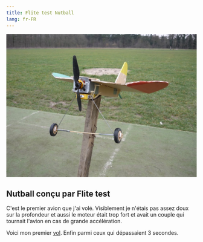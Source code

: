 ```yaml
---
title: Flite test Nutball
lang: fr-FR
---
```


![](nutball.JPG)

## Nutball conçu par Flite test

C'est le premier avion que j'ai volé. Visiblement je n'étais pas assez doux sur la profondeur et aussi le moteur était trop fort et avait un couple qui tournait l'avion en cas de grande accélération.

Voici mon premier [vol](https://photos.google.com/share/AF1QipMwlJjvcsawWgwyq19UPzkdPG5xt6w44J3VMtsNj3yqHiBdecFyQ7yWqugvPAWhTA/photo/AF1QipNIqQbkrGoNR4hQxp8lCXa0LDSJOjTKJcqzXDSb?key=Rkhqb0tINUJsa2ttZ1dyVEJFd0J6R2lTRWk3T1pB). Enfin parmi ceux qui dépassaient 3 secondes.
